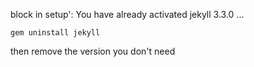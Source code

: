 block in setup': You have already activated jekyll 3.3.0 ...

```
gem uninstall jekyll
```

then remove the version you don't need
